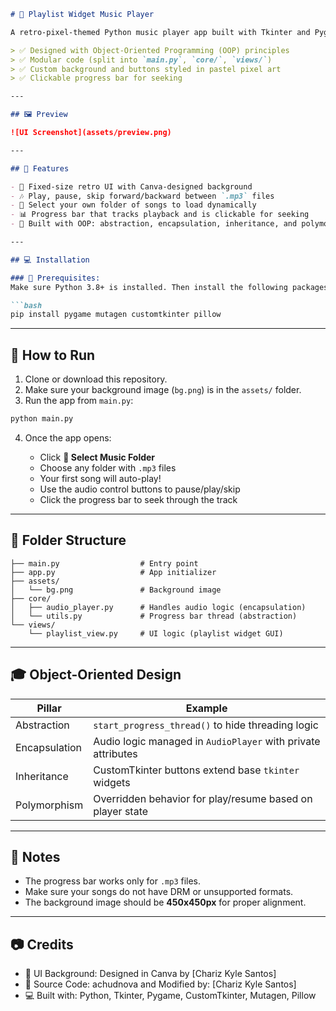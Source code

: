 ````markdown
# 🎵 Playlist Widget Music Player

A retro-pixel-themed Python music player app built with Tkinter and Pygame — featuring a custom-designed background, interactive audio controls, and a fully functional progress bar!

> ✅ Designed with Object-Oriented Programming (OOP) principles  
> ✅ Modular code (split into `main.py`, `core/`, `views/`)  
> ✅ Custom background and buttons styled in pastel pixel art  
> ✅ Clickable progress bar for seeking  

---

## 🖼️ Preview

![UI Screenshot](assets/preview.png)

---

## 🚀 Features

- 🎨 Fixed-size retro UI with Canva-designed background
- 🎶 Play, pause, skip forward/backward between `.mp3` files
- 📂 Select your own folder of songs to load dynamically
- 📊 Progress bar that tracks playback and is clickable for seeking
- 🧠 Built with OOP: abstraction, encapsulation, inheritance, and polymorphism

---

## 💻 Installation

### 🐍 Prerequisites:
Make sure Python 3.8+ is installed. Then install the following packages:

```bash
pip install pygame mutagen customtkinter pillow
````

---

## 🧠 How to Run

1. Clone or download this repository.
2. Make sure your background image (`bg.png`) is in the `assets/` folder.
3. Run the app from `main.py`:

```bash
python main.py
```

4. Once the app opens:

   * Click **🎵 Select Music Folder**
   * Choose any folder with `.mp3` files
   * Your first song will auto-play!
   * Use the audio control buttons to pause/play/skip
   * Click the progress bar to seek through the track

---

## 📁 Folder Structure

```
├── main.py                  # Entry point
├── app.py                   # App initializer
├── assets/
│   └── bg.png               # Background image
├── core/
│   ├── audio_player.py      # Handles audio logic (encapsulation)
│   └── utils.py             # Progress bar thread (abstraction)
└── views/
    └── playlist_view.py     # UI logic (playlist widget GUI)
```

---

## 🎓 Object-Oriented Design

| Pillar        | Example                                                      |
| ------------- | ------------------------------------------------------------ |
| Abstraction   | `start_progress_thread()` to hide threading logic            |
| Encapsulation | Audio logic managed in `AudioPlayer` with private attributes |
| Inheritance   | CustomTkinter buttons extend base `tkinter` widgets          |
| Polymorphism  | Overridden behavior for play/resume based on player state    |

---

## 📌 Notes

* The progress bar works only for `.mp3` files.
* Make sure your songs do not have DRM or unsupported formats.
* The background image should be **450x450px** for proper alignment.

---

## 📷 Credits

* 🎨 UI Background: Designed in Canva by \[Chariz Kyle Santos]
* 🧠 Source Code: achudnova and Modified by: \[Chariz Kyle Santos]
* 💻 Built with: Python, Tkinter, Pygame, CustomTkinter, Mutagen, Pillow